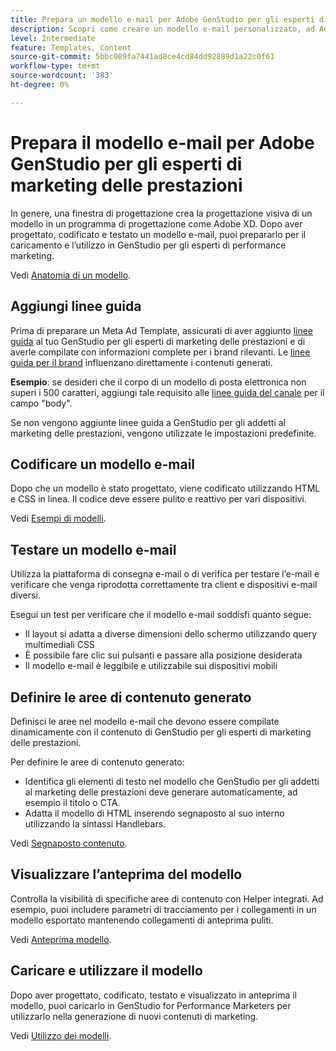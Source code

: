 ```yaml
---
title: Prepara un modello e-mail per Adobe GenStudio per gli esperti di marketing delle prestazioni
description: Scopri come creare un modello e-mail personalizzato, ad Adobe GenStudio per gli esperti di marketing delle prestazioni.
level: Intermediate
feature: Templates, Content
source-git-commit: 5bbc089fa7441ad8ce4cd84dd92889d1a22c0f61
workflow-type: tm+mt
source-wordcount: '383'
ht-degree: 0%

---
```



# Prepara il modello e-mail per Adobe GenStudio per gli esperti di marketing delle prestazioni

In genere, una finestra di progettazione crea la progettazione visiva di un modello in un programma di progettazione come Adobe XD. Dopo aver progettato, codificato e testato un modello e-mail, puoi prepararlo per il caricamento e l’utilizzo in GenStudio per gli esperti di performance marketing.

Vedi [Anatomia di un modello](/help/user-guide/content/use-templates.md#anatomy-of-a-template).

## Aggiungi linee guida

Prima di preparare un Meta Ad Template, assicurati di aver aggiunto [linee guida](/help/user-guide/guidelines/overview.md) al tuo GenStudio per gli esperti di marketing delle prestazioni e di averle compilate con informazioni complete per i brand rilevanti. Le [linee guida per il brand](/help/user-guide/guidelines/brands.md) influenzano direttamente i contenuti generati.

**Esempio**: se desideri che il corpo di un modello di posta elettronica non superi i 500 caratteri, aggiungi tale requisito alle [linee guida del canale](/help/user-guide/guidelines/brands.md#channel-guidelines) per il campo &quot;body&quot;.

Se non vengono aggiunte linee guida a GenStudio per gli addetti al marketing delle prestazioni, vengono utilizzate le impostazioni predefinite.

## Codificare un modello e-mail

Dopo che un modello è stato progettato, viene codificato utilizzando HTML e CSS in linea. Il codice deve essere pulito e reattivo per vari dispositivi.

Vedi [Esempi di modelli](/help/user-guide/content/customize-template.md#template-examples).

## Testare un modello e-mail

Utilizza la piattaforma di consegna e-mail o di verifica per testare l’e-mail e verificare che venga riprodotta correttamente tra client e dispositivi e-mail diversi.

Esegui un test per verificare che il modello e-mail soddisfi quanto segue:

* Il layout si adatta a diverse dimensioni dello schermo utilizzando query multimediali CSS
* È possibile fare clic sui pulsanti e passare alla posizione desiderata
* Il modello e-mail è leggibile e utilizzabile sui dispositivi mobili

## Definire le aree di contenuto generato

Definisci le aree nel modello e-mail che devono essere compilate dinamicamente con il contenuto di GenStudio per gli esperti di marketing delle prestazioni.

Per definire le aree di contenuto generato:

* Identifica gli elementi di testo nel modello che GenStudio per gli addetti al marketing delle prestazioni deve generare automaticamente, ad esempio il titolo o CTA.
* Adatta il modello di HTML inserendo segnaposto al suo interno utilizzando la sintassi Handlebars.

Vedi [Segnaposto contenuto](/help/user-guide/content/customize-template.md#content-placeholders).

## Visualizzare l’anteprima del modello

Controlla la visibilità di specifiche aree di contenuto con Helper integrati. Ad esempio, puoi includere parametri di tracciamento per i collegamenti in un modello esportato mantenendo collegamenti di anteprima puliti.

Vedi [Anteprima modello](/help/user-guide/content/customize-template.md#template-preview).

## Caricare e utilizzare il modello

Dopo aver progettato, codificato, testato e visualizzato in anteprima il modello, puoi caricarlo in GenStudio for Performance Marketers per utilizzarlo nella generazione di nuovi contenuti di marketing.

Vedi [Utilizzo dei modelli](use-templates.md).
